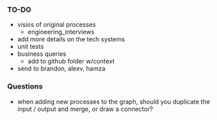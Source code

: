 ### TO-DO

* visios of original processes
  * engineering_interviews
* add more details on the tech systems
* unit tests
* business queries
  * add to github folder w/context
* send to brandon, alexv, hamza

### Questions

* when adding new processes to the graph, should you duplicate the input / output and merge, or draw a connector?
